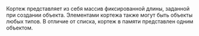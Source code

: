 Кортеж представляет из себя массив фиксированной длины, заданной при создании объекта. Элементами кортежа также могут быть объекты любых типов. В отличие от списка, кортеж в памяти представлен одним объектом.